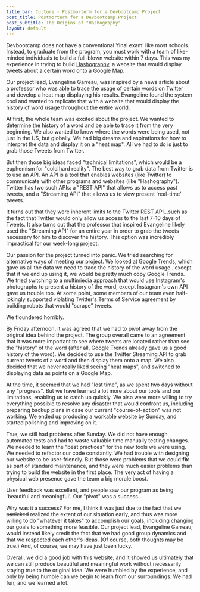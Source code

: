 ```yaml
---
title_bar: Culture - Postmorterm for a Devbootcamp Project
post_title: Postmorterm for a Devbootcamp Project
post_subtitle: The Origins of "Hashography"
layout: default
---
```

Devbootcamp does not have a conventional 'final exam' like most schools. Instead, to graduate from the program, you must work with a team of like-minded individuals to build a full-blown website within 7 days. This was my experience in trying to build <a href="http://hashography.herokuapp.com/">Hashography</a>, a website that would display tweets about a certain word onto a Google Map.

Our project lead, Evangeline Garreau, was inspired by a news article about a professor who was able to trace the usage of certain words on Twitter and develop a heat map displaying his results. Evangeline found the system cool and wanted to replicate that with a website that would display the history of word usage throughout the entire world.

At first, the whole team was excited about the project. We wanted to determine the history of a word and be able to trace it from the very beginning. We also wanted to know where the words were being used, not just in the US, but globally. We had big dreams and aspirations for how to interpret the data and display it on a "heat map". All we had to do is just to grab those Tweets from Twitter.

But then those big ideas faced "technical limitations", which would be a euphemism for "cold hard reality". The best way to grab data from Twitter is to use an API. An API is a tool that enables websites (like Twitter) to communicate with other programs and websites (like "Hashography"). Twitter has two such APIs: a "REST API" that allows us to access past tweets, and a "Streaming API" that allows us to view present 'real-time' tweets.

It turns out that they were inherent limits to the Twitter REST API...such as the fact that Twitter would only allow us access to the last 7-10 days of Tweets. It also turns out that the professor that inspired Evangeline likely used the "Streaming API" for an entire year in order to grab the tweets necessary for him to discover the history. This option was incredibly impractical for our week-long project.

Our passion for the project turned into panic. We tried searching for alternative ways of meeting our project. We looked at Google Trends, which gave us all the data we need to trace the history of the word usage...except that if we end up using it, we would be pretty much copy Google Trends. We tried switching to a multimiedia approach that would use Instagram's photographs to present a history of the word, except Instagram's own API gave us trouble too. At some point, some members of our team even half-jokingly supported violating Twitter's Terms of Service agreement by building robots that would "scrape" tweets.

We floundered horribly.

By Friday afternoon, it was agreed that we had to pivot away from the original idea behind the project. The group overall came to an agreement that it was more important to see where tweets are located rather than see the "history" of the word (after all, Google Trends already gave us a good history of the word). We decided to use the Twitter Streaming API to grab current tweets of a word and then display them onto a map. We also decided that we never really liked seeing "heat maps", and switched to displaying data as points on a Google Map.

At the time, it seemed that we had "lost time", as we spent two days without any "progress". But we have learned a lot more about our tools and our limitations, enabling us to catch up quickly. We also were more willing to try everything possible to resolve any disaster that would confront us, including preparing backup plans in case our current "course-of-action" was not working. We ended up producing a workable website by Sunday, and started polishing and improving on it.

True, we still had problems after Sunday. We did not have enough automated tests and had to waste valuable time manually testing changes. We needed to learn the "best practices" for the new tools we were using. We needed to refactor our code constantly. We had trouble with designing our website to be user-friendly. But those were problems that we could **fix** as part of standard maintenance, and they were much easier problems than trying to build the website in the first place. The very act of having a physical web presence gave the team a big morale boost.

User feedback was excellent, and people saw our program as being 'beautiful and meaningful'. Our "pivot" was a success.

Why was it a success? For me, I think it was just due to the fact that we <s>panicked</s> realized the extent of our situation early, and thus was more willing to do "whatever it takes" to accomplish our goals, including changing our goals to something more feasible. Our project lead, Evangeline Garreau, would instead likely credit the fact that we had good group dynamics and that we respected each other's ideas. (Of course, both thoughts may be true.) And, of course, we may have just been lucky.

Overall, we did a good job with this website, and it showed us ultimately that we can still produce beautiful and meaningful work without necessarily staying true to the original idea. We were humbled by the experience, and only by being humble can we begin to learn from our surroundings. We had fun, and we learned a lot.